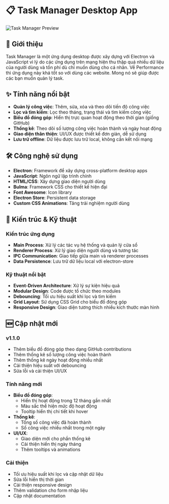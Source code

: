 # 📋 Task Manager Desktop App

![Task Manager Preview](https://ik.imagekit.io/0lpnflx37/Me/Task%20Manager/Screenshot%202024-10-26%20213207.png)

## 🌟 Giới thiệu

Task Manager là một ứng dụng desktop được xây dựng với Electron và JavaScript vì lý do các ứng dụng trên mạng hiện thu thập quá nhiều dữ liệu của người dùng và tốn phí dù chỉ muốn dùng cho cá nhân. Về Performance thì ứng dụng này khá tốt so với dùng các website. Mong nó sẽ giúp được các bạn muốn quản lý task.

## ✨ Tính năng nổi bật

- **Quản lý công việc**: Thêm, sửa, xóa và theo dõi tiến độ công việc
- **Lọc và tìm kiếm**: Lọc theo tháng, trạng thái và tìm kiếm công việc
- **Biểu đồ đóng góp**: Hiển thị trực quan hoạt động theo thời gian (giống GitHub)
- **Thống kê**: Theo dõi số lượng công việc hoàn thành và ngày hoạt động
- **Giao diện thân thiện**: UI/UX được thiết kế đơn giản, dễ sử dụng
- **Lưu trữ offline**: Dữ liệu được lưu trữ local, không cần kết nối mạng

## 🛠️ Công nghệ sử dụng

- **Electron**: Framework để xây dựng cross-platform desktop apps
- **JavaScript**: Ngôn ngữ lập trình chính
- **HTML/CSS**: Xây dựng giao diện người dùng
- **Bulma**: Framework CSS cho thiết kế hiện đại
- **Font Awesome**: Icon library
- **Electron Store**: Persistent data storage
- **Custom CSS Animations**: Tăng trải nghiệm người dùng

## 🚀 Kiến trúc & Kỹ thuật

### Kiến trúc ứng dụng
- **Main Process**: Xử lý các tác vụ hệ thống và quản lý cửa sổ
- **Renderer Process**: Xử lý giao diện người dùng và tương tác
- **IPC Communication**: Giao tiếp giữa main và renderer processes
- **Data Persistence**: Lưu trữ dữ liệu local với electron-store

### Kỹ thuật nổi bật
- **Event-Driven Architecture**: Xử lý sự kiện hiệu quả
- **Modular Design**: Code được tổ chức theo modules
- **Debouncing**: Tối ưu hiệu suất khi lọc và tìm kiếm
- **Grid Layout**: Sử dụng CSS Grid cho biểu đồ đóng góp
- **Responsive Design**: Giao diện tương thích nhiều kích thước màn hình

## 🆕 Cập nhật mới

### v1.1.0
- Thêm biểu đồ đóng góp theo dạng GitHub contributions
- Thêm thống kê số lượng công việc hoàn thành
- Thêm thống kê ngày hoạt động nhiều nhất
- Cải thiện hiệu suất với debouncing
- Sửa lỗi và cải thiện UI/UX

### Tính năng mới
- **Biểu đồ đóng góp**: 
  - Hiển thị hoạt động trong 12 tháng gần nhất
  - Màu sắc thể hiện mức độ hoạt động
  - Tooltip hiển thị chi tiết khi hover
- **Thống kê**: 
  - Tổng số công việc đã hoàn thành
  - Số công việc nhiều nhất trong một ngày
- **UI/UX**:
  - Giao diện mới cho phần thống kê
  - Cải thiện hiển thị ngày tháng
  - Thêm tooltips và animations

### Cải thiện
- Tối ưu hiệu suất khi lọc và cập nhật dữ liệu
- Sửa lỗi hiển thị thời gian
- Cải thiện responsive design
- Thêm validation cho form nhập liệu
- Cập nhật documentation